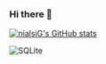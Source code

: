 ### Hi there 👋

[![nialsiG's GitHub stats](https://github-readme-stats.vercel.app/api?username=nialsiG)](https://github.com/nialsiG/github-readme-stats&hide=contribs&show_icons=true&theme=tokyonight)

![SQLite](https://img.shields.io/badge/sqlite-%2307405e.svg?style=for-the-badge&logo=sqlite&logoColor=white)
<!--
**nialsiG/nialsiG** is a ✨ _special_ ✨ repository because its `README.md` (this file) appears on your GitHub profile.

Here are some ideas to get you started:

- 🔭 I’m currently working on ...
- 🌱 I’m currently learning ...
- 👯 I’m looking to collaborate on ...
- 🤔 I’m looking for help with ...
- 💬 Ask me about ...
- 📫 How to reach me: ...
- 😄 Pronouns: ...
- ⚡ Fun fact: ...
-->
